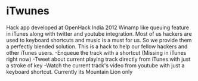iTwunes
=======

 Hack app developed at OpenHack India 2012  Winamp like queuing feature in iTunes along with twitter and youtube integration. Most of us hackers are used to keyboard shortcuts and music is a must for us. So we provide them a perfectly blended solution. This is a hack to help our fellow hackers and other iTunes users.  -Enqueue the track with a shortcut (Missing in iTunes right now)  -Tweet about current playing track directly from iTunes with just a stroke of key  -Watch the current track's video from youtube with just a keyboard shortcut.  Currently its Mountain Lion only 